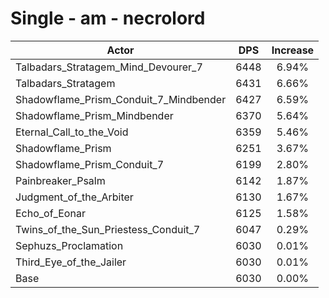 # Single - am - necrolord
| Actor | DPS | Increase |
|---|:---:|:---:|
|Talbadars_Stratagem_Mind_Devourer_7|6448|6.94%|
|Talbadars_Stratagem|6431|6.66%|
|Shadowflame_Prism_Conduit_7_Mindbender|6427|6.59%|
|Shadowflame_Prism_Mindbender|6370|5.64%|
|Eternal_Call_to_the_Void|6359|5.46%|
|Shadowflame_Prism|6251|3.67%|
|Shadowflame_Prism_Conduit_7|6199|2.80%|
|Painbreaker_Psalm|6142|1.87%|
|Judgment_of_the_Arbiter|6130|1.67%|
|Echo_of_Eonar|6125|1.58%|
|Twins_of_the_Sun_Priestess_Conduit_7|6047|0.29%|
|Sephuzs_Proclamation|6030|0.01%|
|Third_Eye_of_the_Jailer|6030|0.01%|
|Base|6030|0.00%|
